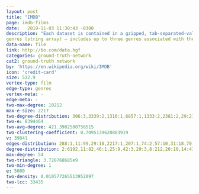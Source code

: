 ```yaml
---
layout: post
title: "IMDB"
page: imdb-films
date:   2019-11-03 11:30:43 -0300
description: "Each dataset is contained in a gzipped, tab-separated-values (TSV) formatted file in the UTF-8 character set. The first line in each file contains headers that describe what is in each column. A ‘\N’ is used to denote that a particular field is missing or null for that title/name. title.basics.tsv.gz"
genres (string array) – includes up to three genres associated with the title "
data-name: file
link: http://bo.com/data.hgf
categories: ground-truth-network
cat2: ground-truth network
by: 'https://en.wikipedia.org/wiki/IMDB'
icon: 'credit-card'
size: 532.9
vertex-type: film
edge-type: genres
vertex-meta: -
edge-meta: -
two-max-degree: 10212
max-e-size: 2217
two-degree-distribution: 306:3,3339:2,1316:1,6857:1,1333:2,2381:2,29:212,3485:1,1671:1,1131:1,2564:1,2553:1
two-e: 8394464
two-avg-degree: 421.3982580758515
two-clustering-coefficient: 0.7095139620803919
v: 39841
edges-distribution: 288:1,11:99,29:10,2217:1,207:1,74:2,57:10,31:18,70:3,33:13,165:1,114:1,133:1,49:8,84:2,117:1,93:3,284:1,50:2,77:1,80:1,516:1,231:1
degree-distribution: 2:6192,11:82,46:1,25:9,42:3,29:3,8:212,20:10,14:41,31:3,33:2,18:16,26:4,35:1,17:14,49:1,44:1,4:1297,37:4,13:43,30:2
max-degree: 54
two-triangle: 3.728768685e9
two-min-degree: 1
e: 5000
two-density: 0.010577265513952097
two-lcc: 33435
---
```

